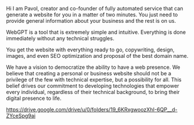 Hi I am Pavol, creator and co-founder of fully automated service that can generate a website for you in a matter of two minutes. You just need to provide general information about your business and the rest is on us.

WebGPT is a tool that is extremely simple and intuitive.
Everything is done immediately without any technical struggles.

You get the website with everything ready to go, copywriting, design, images, and even SEO optimization and proposal of the best domain name.

We have a vision to democratize the ability to have a web presence. We believe that creating a personal or business website should not be a privilege of the few with technical expertise, but a possibility for all. This belief drives our commitment to developing technologies that empower every individual, regardless of their technical background, to bring their digital presence to life.

https://drive.google.com/drive/u/0/folders/19_6KRxgwoozXhI-6QP__d-ZYceSpg9ai